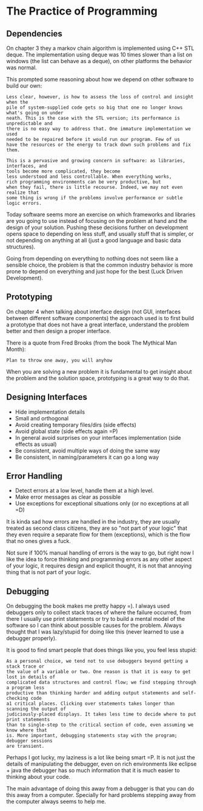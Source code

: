 # The Practice of Programming

## Dependencies

On chapter 3 they a markov chain algorithm is implemented
using C++ STL deque. The implementation using deque was
10 times slower than a list on windows (the list can
behave as a deque), on other platforms the behavior
was normal.

This prompted some reasoning about how we depend on other
software to build our own:

```
Less clear, however, is how to assess the loss of control and insight when the
pile of system-supplied code gets so big that one no longer knows what's going on under­
neath. This is the case with the STL version; its performance is unpredictable and
there is no easy way to address that. One immature implementation we used
needed to be repaired before it would run our program. Few of us
have the resources or the energy to track down such problems and fix them.

This is a pervasive and growing concern in software: as libraries, interfaces, and
tools become more complicated, they become
less understood and less controllable. When everything works,
rich programming environments can be very productive, but
when they fail, there is little recourse. Indeed, we may not even realize that
some­ thing is wrong if the problems involve performance or subtle logic errors.
```

Today software seems more an exercise on which frameworks and libraries
are you going to use instead of focusing on the problem at hand
and the design of your solution. Pushing these decisions further on development
opens space to depending on less stuff, and usually stuff that is simpler,
or not depending on anything at all
(just a good language and basic data structures).

Going from depending on everything to nothing does not seem like a sensible
choice, the problem is that the common industry behavior is more prone to
depend on everything and just hope for the best (Luck Driven Development).

## Prototyping

On chapter 4 when talking about interface design (not GUI, interfaces between
different software components) the approach used is to first build a
prototype that does not have a great interface, understand the problem better
and then design a proper interface.

There is a quote from Fred Brooks (from the book The Mythical Man Month):

```
Plan to throw one away, you will anyhow
```

When you are solving a new problem it is fundamental to get
insight about the problem and the solution space, prototyping is
a great way to do that.

## Designing Interfaces

* Hide implementation details
* Small and orthogonal
* Avoid creating temporary files/dirs (side effects)
* Avoid global state (side effects again =P)
* In general avoid surprises on your interfaces implementation (side effects as usual)
* Be consistent, avoid multiple ways of doing the same way
* Be consistent, in naming/parameters it can go a long way

## Error Handling

* Detect errors at a low level, handle them at a high level.
* Make error messages as clear as possible
* Use exceptions for exceptional situations only (or no exceptions at all =D)

It is kinda sad how errors are handled in the industry, they are usually
treated as second class citizens, they are so "not part of your logic"
that they even require a separate flow for them (exceptions), which is
the flow that no ones gives a fuck.

Not sure if 100% manual handling of errors is the way to go, but
right now I like the idea to force thinking and programming
errors as any other aspect of your logic, it requires design
and explicit thought, it is not that annoying thing that is
not part of your logic.

## Debugging

On debugging the book makes me pretty happy =). I always used debuggers
only to collect stack traces of where the failure occurred, from there
I usually use print statements or try to build a mental model of the
software so I can think about possible causes for the problem. Always
thought that I was lazy/stupid for doing like this (never learned to
use a debugger properly).

It is good to find smart people that does things like you, you feel
less stupid:

```
As a personal choice, we tend not to use debuggers beyond getting a stack trace or
the value of a variable or two. One reason is that it is easy to get lost in details of
complicated data structures and control flow; we find stepping through a program less
productive than thinking harder and adding output statements and self-checking code
a1 critical places. Clicking over statements takes longer than scanning the output of
judiciously-placed displays. It takes less time to decide where to put print statements
than to single-step to the critical section of code, even assuming we know where that
is. More important, debugging statements stay with the program; debugger sessions
are transient.
```

Perhaps I got lucky, my laziness is a lot like being smart =P.
It is not just the details of manipulating the debugger, even on
rich environments like eclipse + java the debugger has so much
information that it is much easier to thinking about your code.

The main advantage of doing this away from a debugger is that you
can do this away from a computer. Specially for hard problems
stepping away from the computer always seems to help me.
